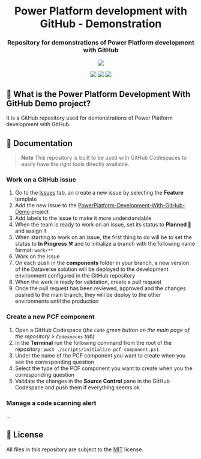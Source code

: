 <p align="center">
    <h1 align="center">
        Power Platform development with GitHub - Demonstration
    </h1>
    <h3 align="center">
        Repository for demonstrations of Power Platform development with GitHub
    </h3>
</p>

<p align="center">
    <a href="https://github.com/rpothin/PowerPlatform-Development-With-GitHub-Demo/blob/main/LICENSE" alt="Repository License">
        <img src="https://img.shields.io/github/license/rpothin/PowerPlatform-Development-With-GitHub-Demo?color=yellow&label=License" /></a>
</p>

<p align="center">
    <a href="#watchers" alt="Watchers">
        <img src="https://img.shields.io/github/watchers/rpothin/PowerPlatform-Development-With-GitHub-Demo?style=social" /></a>
    <a href="#forks" alt="Forks">
        <img src="https://img.shields.io/github/forks/rpothin/PowerPlatform-Development-With-GitHub-Demo?style=social" /></a>
    <a href="#stars" alt="Stars">
        <img src="https://img.shields.io/github/stars/rpothin/PowerPlatform-Development-With-GitHub-Demo?style=social" /></a>
</p>

## 📢 What is the Power Platform Development With GitHub Demo project?

It is a GitHub repository used for demonstrations of Power Platform development with GitHub.

## 📖 Documentation

> **Note**
> This repository is built to be used with GitHub Codespaces to easily have the right tools directly available.

### Work on a GitHub issue

1. Go to the [Issues](https://github.com/rpothin/PowerPlatform-Development-With-GitHub-Demo/issues) tab, an create a new issue by selecting the **Feature** template
2. Add the new issue to the [PowerPlatform-Development-With-GitHub-Demo](https://github.com/users/rpothin/projects/4/views/1) project
3. Add labels to the issue to make it more understandable
4. When the team is ready to work on an issue, set its status to **Planned 📅** and assign it
5. When starting to work on an issue, the first thing to do will be to set the status to **In Progress ⚒** and to initialize a branch with the following name format: `work/**`
6. Work on the issue
7. On each push in the **components** folder in your branch, a new version of the Dataverse solution will be deployed to the development environment configured in the GitHub repository
8. When the work is ready for validation, create a pull request
9. Once the pull request has been reviewed, approved and the changes pushed to the main branch, they will be deploy to the other environments until the production

### Create a new PCF component

1. Open a GitHub Codespace (*the `Code` green button on the main page of the repository > `Codespaces` tab*)
2. In the **Terminal** run the following command from the root of the repository: `pwsh ./scripts/initialize-pcf-component.ps1`
3. Under the name of the PCF component you want to create when you see the corresponding question
4. Select the type of the PCF component you want to create when you the corresponding question
5. Validate the changes in the **Source Control** pane in the GitHub Codespace and push them if everything seems ok

### Manage a code scanning alert

...

## 📝 License

All files in this repository are subject to the [MIT](LICENSE) license.